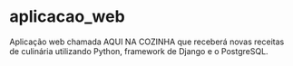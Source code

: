 # aplicacao_web
 Aplicação web chamada AQUI NA COZINHA que receberá novas receitas de culinária utilizando Python, framework de Django e o PostgreSQL.
